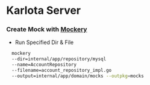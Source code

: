# Karlota Server

### Create Mock with [Mockery](https://github.com/vektra/mockery)

- Run Specified Dir & File

```bash
  mockery 
  --dir=internal/app/repository/mysql 
  --name=AccountRepository 
  --filename=account_repository_impl.go 
  --output=internal/app/domain/mocks --outpkg=mocks
```